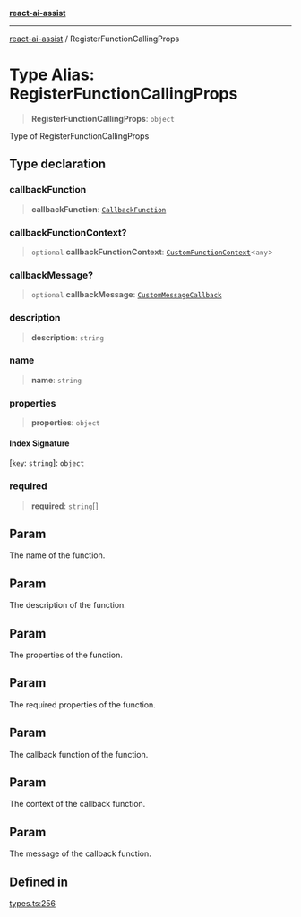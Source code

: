 [**react-ai-assist**](../README.md)

***

[react-ai-assist](../globals.md) / RegisterFunctionCallingProps

# Type Alias: RegisterFunctionCallingProps

> **RegisterFunctionCallingProps**: `object`

Type of RegisterFunctionCallingProps

## Type declaration

### callbackFunction

> **callbackFunction**: [`CallbackFunction`](CallbackFunction.md)

### callbackFunctionContext?

> `optional` **callbackFunctionContext**: [`CustomFunctionContext`](CustomFunctionContext.md)\<`any`\>

### callbackMessage?

> `optional` **callbackMessage**: [`CustomMessageCallback`](CustomMessageCallback.md)

### description

> **description**: `string`

### name

> **name**: `string`

### properties

> **properties**: `object`

#### Index Signature

 \[`key`: `string`\]: `object`

### required

> **required**: `string`[]

## Param

The name of the function.

## Param

The description of the function.

## Param

The properties of the function.

## Param

The required properties of the function.

## Param

The callback function of the function.

## Param

The context of the callback function.

## Param

The message of the callback function.

## Defined in

[types.ts:256](https://github.com/lixun910/ai-assistant/blob/3d3b9b0ad83cd6e8a6fa140c45b5cd7a1afa7cb8/src/types.ts#L256)

